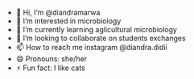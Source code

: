 - 👋 Hi, I’m @diandramarwa
- 👀 I’m interested in microbiology
- 🌱 I’m currently learning aglicultural microbiology
- 💞️ I’m looking to collaborate on students exchanges
- 📫 How to reach me instagram @diandra.didii
- 😄 Pronouns: she/her
- ⚡ Fun fact: I like cats

<!---
diandramarwa/diandramarwa is a ✨ special ✨ repository because its `README.md` (this file) appears on your GitHub profile.
You can click the Preview link to take a look at your changes.
--->
